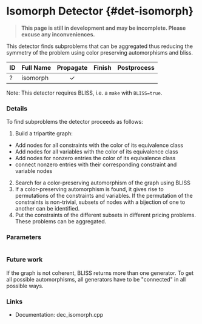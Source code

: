 # Isomorph Detector {#det-isomorph}
> **This page is still in development and may be incomplete. Please excuse any inconveniences.**

This detector finds subproblems that can be aggregated thus reducing the symmetry of the problem using color preserving automorphisms and bliss.

| ID |          Full Name          | Propagate | Finish | Postprocess |
|----|-----------------------------|:---------:|:------:|:-----------:|
| ?  | isomorph                    | ✓ |   |   |

Note: This detector requires BLISS, i.e. a `make` with `BLISS=true`.

### Details

To find subproblems the detector proceeds as follows:

1. Build a tripartite graph:
 * Add nodes for all constraints with the color of its equivalence class
 * Add nodes for all variables with the color of its equivalence class
 * Add nodes for nonzero entries the color of its equivalence class
 * connect nonzero entries with their corresponding constraint and variable nodes
2. Search for a color-preserving automorphism of the graph using BLISS
3. If a color-preserving automorphism is found, it gives rise to permutations of the constraints and variables. If the permutation of the constraints is non-trivial, subsets of nodes with a bijection of one to another can be identified.
4. Put the constraints of the different subsets in different pricing problems. These problems can be aggregated.


### Parameters
```

```

### Future work

If the graph is not coherent, BLISS returns more than one generator. To get all possible automorphisms, all generators have to be "connected" in all possible ways.


### Links
 * Documentation: dec_isomorph.cpp

